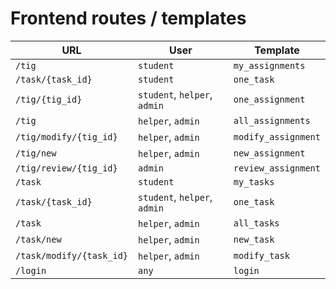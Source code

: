 # Frontend routes / templates

| URL | User | Template |
| --- | --- | --- |
| `/tig` | `student` | `my_assignments` |
| `/task/{task_id}` | `student` | `one_task` |
| `/tig/{tig_id}` | `student`, `helper`, `admin` | `one_assignment` |
| `/tig` | `helper`, `admin` | `all_assignments` |
| `/tig/modify/{tig_id}` | `helper`, `admin` | `modify_assignment` |
| `/tig/new` | `helper`, `admin` | `new_assignment` |
| `/tig/review/{tig_id}` | `admin` | `review_assignment` |
| `/task` | `student` | `my_tasks` |
| `/task/{task_id}` | `student`, `helper`, `admin` | `one_task` |
| `/task` | `helper`, `admin` | `all_tasks` |
| `/task/new` | `helper`, `admin` | `new_task` |
| `/task/modify/{task_id}` | `helper`, `admin` | `modify_task` |
| `/login` | `any` | `login` |